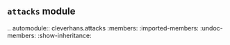 `attacks` module
--------------------------

.. automodule:: cleverhans.attacks
    :members:
    :imported-members:
    :undoc-members:
    :show-inheritance:
